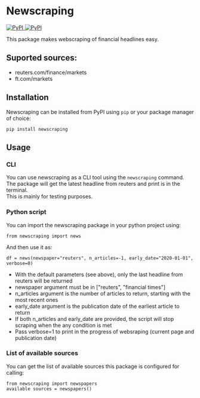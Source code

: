 # Newscraping

[
![PyPI](https://img.shields.io/pypi/v/newscraping)
![PyPI](https://img.shields.io/pypi/l/newscraping)
](https://pypi.org/project/newscraping/)

This package makes webscraping of financial headlines easy. 

## Suported sources:

- reuters.com/finance/markets
- ft.com/markets

## Installation

Newscraping can be installed from PyPI using `pip` or your package manager of choice:

```
pip install newscraping
```

## Usage

### CLI

You can use newscraping as a CLI tool using the `newscraping` command.  
The package will get the latest headline from reuters and print is in the terminal.  
This is mainly for testing purposes. 

### Python script

You can import the newscraping package in your python project using:

```
from newscraping import news
```

And then use it as:

```
df = news(newspaper="reuters", n_articles=-1, early_date="2020-01-01", verbose=0)
```

- With the default parameters (see above), only the last headline from reuters will be returned
- newspaper argument must be in ["reuters", "financial times"]
- n_articles argument is the number of articles to return, starting with the most recent ones
- early_date argument is the publication date of the earliest article to return
- If both n_articles and early_date are provided, the script will stop scraping when the any condition is met
- Pass verbose=1 to print in the progress of websraping (current page and publication date)

### List of available sources

You can get the list of available sources this package is configured for calling:

```
from newscraping import newspapers
available sources = newspapers()
```
